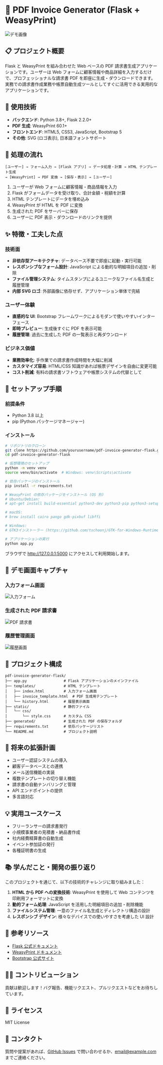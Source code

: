 # 📄 PDF Invoice Generator (Flask + WeasyPrint)

![デモ画像](https://via.placeholder.com/800x400?text=PDF+Invoice+Generator+Demo)

## 📋 プロジェクト概要

Flask と WeasyPrint を組み合わせた Web ベースの PDF 請求書生成アプリケーションです。ユーザーは Web フォームに顧客情報や商品詳細を入力するだけで、プロフェッショナルな請求書 PDF を即座に生成・ダウンロードできます。実務での請求書作成業務や帳票自動生成ツールとしてすぐに活用できる実用的なアプリケーションです。

## 🔧 使用技術

- **バックエンド**: Python 3.8+, Flask 2.2.0+
- **PDF 生成**: WeasyPrint 60.1+
- **フロントエンド**: HTML5, CSS3, JavaScript, Bootstrap 5
- **その他**: SVG (ロゴ表示), 日本語フォントサポート

## 🔄 処理の流れ

```
[ユーザー] → フォーム入力 → [Flask アプリ] → データ処理・計算 → HTML テンプレート生成 
→ [WeasyPrint] → PDF 変換 → [保存・表示] → [ユーザー]
```

1. ユーザーが Web フォームに顧客情報・商品情報を入力
2. Flask がフォームデータを受け取り、合計金額・税額を計算
3. HTML テンプレートにデータを埋め込み
4. WeasyPrint が HTML を PDF に変換
5. 生成された PDF をサーバーに保存
6. ユーザーに PDF 表示・ダウンロードのリンクを提供

## ✨ 特徴・工夫した点

### 技術面
- **非依存型アーキテクチャ**: データベース不要で即座に起動・実行可能
- **レスポンシブなフォーム設計**: JavaScript による動的な明細項目の追加・削除
- **ファイル管理システム**: タイムスタンプによるユニークなファイル名生成と履歴管理
- **内部 SVG ロゴ**: 外部画像に依存せず、アプリケーション単体で完結

### ユーザー体験
- **直感的な UI**: Bootstrap フレームワークによるモダンで使いやすいインターフェース
- **即時プレビュー**: 生成後すぐに PDF を表示可能
- **履歴管理**: 過去に生成した PDF の一覧表示と再ダウンロード

### ビジネス価値
- **業務効率化**: 手作業での請求書作成時間を大幅に削減
- **カスタマイズ容易**: HTML/CSS 知識があれば帳票デザインを自由に変更可能
- **コスト削減**: 有料の請求書ソフトウェアや帳票システムの代替として

## 🔌 セットアップ手順

### 前提条件
- Python 3.8 以上
- pip (Python パッケージマネージャー)

### インストール

```bash
# リポジトリのクローン
git clone https://github.com/yourusername/pdf-invoice-generator-flask.git
cd pdf-invoice-generator-flask

# 仮想環境のセットアップ
python -m venv venv
source venv/bin/activate  # Windows: venv\Scripts\activate

# 依存パッケージのインストール
pip install -r requirements.txt

# WeasyPrint の依存パッケージをインストール (OS 別)
# Ubuntu/Debian:
# apt-get install build-essential python3-dev python3-pip python3-setuptools python3-wheel python3-cffi libcairo2 libpango-1.0-0 libpangocairo-1.0-0 libgdk-pixbuf2.0-0 libffi-dev shared-mime-info

# macOS:
# brew install cairo pango gdk-pixbuf libffi

# Windows:
# GTK3インストーラー (https://github.com/tschoonj/GTK-for-Windows-Runtime-Environment-Installer) を使用

# アプリケーションの実行
python app.py
```

ブラウザで http://127.0.0.1:5000 にアクセスして利用開始します。

## 📸 デモ画面キャプチャ

### 入力フォーム画面
![入力フォーム](https://via.placeholder.com/800x500?text=入力フォーム画面)

### 生成された PDF 請求書
![PDF 請求書](https://via.placeholder.com/800x500?text=生成されたPDF請求書)

### 履歴管理画面
![履歴画面](https://via.placeholder.com/800x500?text=履歴管理画面)

## 📂 プロジェクト構成

```
pdf-invoice-generator-flask/
├── app.py                 # Flask アプリケーションのメインファイル
├── templates/             # HTML テンプレート
│   ├── index.html         # 入力フォーム画面
│   ├── invoice_template.html  # PDF 生成用テンプレート
│   └── history.html       # 履歴表示画面
├── static/                # 静的ファイル
│   └── css/
│       └── style.css      # カスタム CSS
├── generated/             # 生成された PDF の保存フォルダ
├── requirements.txt       # 依存パッケージリスト
└── README.md              # プロジェクト説明
```

## 🚀 将来の拡張計画

- ユーザー認証システムの導入
- 顧客データベースとの連携
- メール送信機能の実装
- 複数テンプレートの切り替え機能
- 請求書の自動ナンバリングと管理
- API エンドポイントの提供
- 多言語対応

## 💡 実用ユースケース

- フリーランサーの請求書発行
- 小規模事業者の見積書・納品書作成
- 社内経費精算書の自動生成
- イベント参加証の発行
- 各種証明書の生成

## 📚 学んだこと・開発の振り返り

このプロジェクトを通じて、以下の技術的チャレンジに取り組みました：

1. **HTML から PDF への変換技術**: WeasyPrint を使用して Web コンテンツを印刷用フォーマットに変換
2. **動的フォーム処理**: JavaScript を活用した明細項目の追加・削除機能
3. **ファイルシステム管理**: 一意のファイル名生成とディレクトリ構造の設計
4. **レスポンシブ デザイン**: 様々なデバイスでの使いやすさを考慮した UI 設計

## 🔗 参考リソース

- [Flask 公式ドキュメント](https://flask.palletsprojects.com/)
- [WeasyPrint ドキュメント](https://doc.courtbouillon.org/weasyprint/stable/)
- [Bootstrap 公式サイト](https://getbootstrap.com/)

## 👨‍💻 コントリビューション

貢献は歓迎します！バグ報告、機能リクエスト、プルリクエストなどをお待ちしています。

## 📜 ライセンス

MIT License

## 📧 コンタクト

質問や提案があれば、[GitHub Issues](https://github.com/yourusername/pdf-invoice-generator-flask/issues) で問い合わせるか、email@example.com までご連絡ください。
